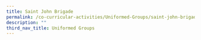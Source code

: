 ```yaml
---
title: Saint John Brigade
permalink: /co-curricular-activities/Uniformed-Groups/saint-john-brigade
description: ""
third_nav_title: Uniformed Groups
---
```

